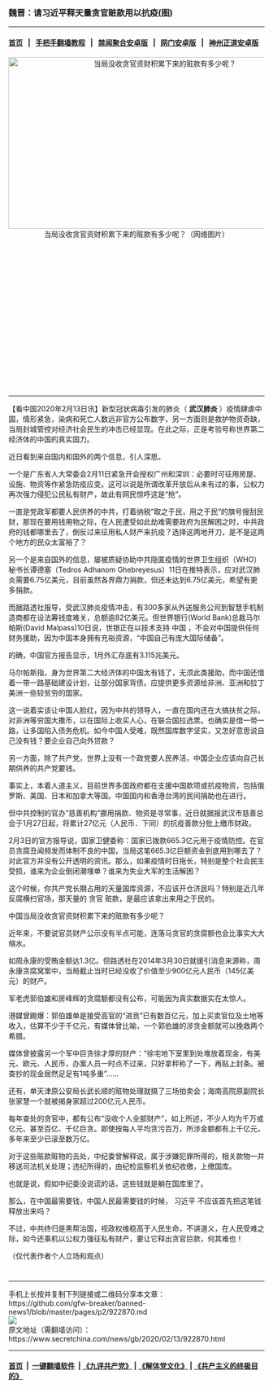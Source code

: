 ### 魏晋：请习近平释天量贪官赃款用以抗疫(图)
------------------------

#### [首页](https://github.com/gfw-breaker/banned-news1/blob/master/README.md) &nbsp;&nbsp;|&nbsp;&nbsp; [手把手翻墙教程](https://github.com/gfw-breaker/guides/wiki) &nbsp;&nbsp;|&nbsp;&nbsp; [禁闻聚合安卓版](https://github.com/gfw-breaker/bn-android) &nbsp;&nbsp;|&nbsp;&nbsp; [网门安卓版](https://github.com/oGate2/oGate) &nbsp;&nbsp;|&nbsp;&nbsp; [神州正道安卓版](https://github.com/SzzdOgate/update) 



<div class="article_right" style="fone-color:#000">
 <p style="text-align:center">
  <img alt="当局没收贪官资财积累下来的赃款有多少呢？" src="https://img2.secretchina.com/pic/2018/11-23/p2310201a553627032-ss.jpg" style="height:337px; width:600px"/>
  <br>
   当局没收贪官资财积累下来的赃款有多少呢？（网络图片）
   <span id="hideid" name="hideid" style="color:red;display:none;">
    <span href="https://www.secretchina.com">
    </span>
   </span>
  </br>
 </p>
 <div id="txt-mid1-t21-2017">
  <ins class="adsbygoogle" data-ad-client="ca-pub-1276641434651360" data-ad-slot="2451032099" style="display:inline-block;width:336px;height:280px">
  </ins>
  

---


  </div>
 </div>
 <p>
  【看中国2020年2月13日讯】新型冠状病毒引发的肺炎（
  <strong>
   <span href="https://www.secretchina.com/news/gb/tag/武汉肺炎" target="_blank">
    武汉肺炎
   </span>
  </strong>
  ）疫情肆虐中国，情形紧急，染病和死亡人数远非官方公布数字，另一方面则是救护物资奇缺，当局封城管控对经济社会民生的冲击已经显现。在此之际，正是考验号称世界第二经济体的中国的真实国力。
  <span id="hideid" name="hideid" style="color:red;display:none;">
   <span href="https://www.secretchina.com">
   </span>
  </span>
 </p>
 <p>
  近日看到来自国内和国外的两个信息，引人深思。
 </p>
 <p>
  一个是广东省人大常委会2月11日紧急开会授权广州和深圳：必要时可征用房屋、设施、物资等作紧急防疫应变。这可以说是所谓改革开放后从未有过的事，公权力再次强力侵犯公民私有财产，故此有网民惊呼这是“抢”。
 </p>
 <p>
  一直是党政军都要人民供养的中共，打着纳税“取之于民，用之于民”的旗号搜刮民财，那现在要用钱用物之际，在人民遭受如此劫难需要政府为民解困之时，中共政府的钱都哪里去了，倒反过来征用私人财产来抗疫？选择这两地开刀，是不是这两个地方的民众太富裕了？
 </p>
 <p>
  另一个是来自国外的信息，屡被质疑协助中共隐匿疫情的世界卫生组织（WHO）秘书长谭德塞（Tedros Adhanom Ghebreyesus）11日在推特表示，应对武汉肺炎需要6.75亿美元，目前虽然各界鼎力捐款，但还未达到6.75亿美元，希望有更多捐款。
 </p>
 <p>
  而据路透社报导，受武汉肺炎疫情冲击，有300多家从外送服务公司到智慧手机制造商都在设法筹钱度难关，总额逾82亿美元。但世界银行(World Bank)总裁马尔帕斯(David Malpass)10日说，世银正在以技术支持
  <span href="https://www.secretchina.com" target="_blank">
   中国
  </span>
  ，不会对中国提供任何财务援助，因为中国本身拥有充裕资源，“中国自己有庞大国际储备”。
 </p>
 <p>
  的确，中国官方报告显示，1月外汇存底有3.115兆美元。
 </p>
 <p>
  马尔帕斯指，身为世界第二大经济体的中国太有钱了，无须此类援助，而中国还借着一带一路基础建设计划，让部分国家背债。应提供更多资源给非洲、亚洲和拉丁美洲一些较贫穷的国家。
 </p>
 <p>
  这一说着实该让中国人脸红，因为中共的领导人，一直在国内还在大搞扶贫之际，对非洲等穷国大撒币，以在国际上收买人心，在联合国拉选票。也确实是借一带一路，让多国陷入债务危机。如今中国人受难，既然国库数字坚实，又怎好意思说自己没有钱？要企业自己向外贷款？
 </p>
 <p>
  另一方面，除了共产党，世界上没有一个政党要人民养活，中国企业应该向自己长期供养的共产党要钱。
 </p>
 <p>
  事实上，本着人道主义，目前世界多国政府都在支援中国款项或抗疫物资，包括俄罗斯、美国、日本和加拿大等国。中国国内和香港台湾的民间捐助也在进行。
 </p>
 <p>
  但中共控制的官办“慈善机构”挪用捐款、物资是寻常事，近日就据报武汉市慈善总会于1月27日起，将累计27亿元（人民币．下同）的抗疫善款分批上缴市财政。
 </p>
 <p>
  2月3日的官方报导说，国家卫健委称：国家已拨款665.3亿元用于疫情防控。在官员贪腐丑闻频发而体制不良的中国，当局这笔665.3亿巨额资金到底用到哪去了？对此官方并没有公开透明的资讯。那么，如果疫情时日拖长，特别是整个社会民生受损，谁来为企业倒闭潮埋单？谁来为失业大军的生活解困？
 </p>
 <p>
  这个时候，你共产党长期占用的天量国库资源，不应该开仓济民吗？特别是近几年反腐横扫官场，那天量的
  <span href="https://www.secretchina.com/news/gb/tag/贪官" target="_blank">
   贪官
  </span>
  赃款，是最应该拿出来用之于民的。
 </p>
 <center>
  <div style="max-width: 632px;height:180px; display: none; text-align: center; margin: 0 auto; overflow: hidden;overflow-x: hidden;">
   <div id="taboola-midarticle-thumbnails" style="max-width: 632px;height:180px;overflow: hidden;overflow-x: hidden;">
   </div>
  </div>
  <div>
   <ins class="adsbygoogle" data-ad-client="ca-pub-1276641434651360" data-ad-format="fluid" data-ad-layout="in-article" data-ad-slot="5164544770" style="display:block; text-align:center;">
   </ins>
  </div>
 </center>
 <p>
  中国当局没收贪官资财积累下来的赃款有多少呢？
 </p>
 <p>
  近年来，不要说官员财产公示没有半点可能，连落马贪官的贪腐额也会比事实大大缩水。
 </p>
 <p>
  如周永康的受贿金额达1.3亿。但路透社在2014年3月30日就援引消息来源称，周永康贪腐窝案中，当局截止当时已经没收了价值至少900亿元人民币（145亿美元）的财产。
 </p>
 <p>
  军老虎郭伯雄和房峰辉的贪腐额都没有公布，可能因为真实数据实在太惊人。
 </p>
 <p>
  港媒曾踢爆：郭伯雄单是接受高官的“进贡”已有数百亿元，加上买卖官位及土地等收入，估算不少于千亿元，有媒体曾比喻，一个郭伯雄的涉贪金额就可以挽救两个希腊。
 </p>
 <center>
  <ins class="adsbygoogle" data-ad-client="ca-pub-1276641434651360" data-ad-format="fluid" data-ad-layout="in-article" data-ad-slot="3646767294" style="display:block; text-align:center;">
  </ins>
 </center>
 <p>
  媒体曾披露另一个军中巨贪徐才厚的财产：“徐宅地下室里到处堆放着现金，有美元、欧元、人民币，办案人员一时点不过来，只好拿秤称了一下，再贴上封条。被查抄的现金居然足足有1吨多重”……
 </p>
 <p>
  还有，单天津原公安局长武长顺的赃物处理就搞了三场拍卖会；海南高院原副院长张家慧一个就被揭身家超过200亿元人民币。
 </p>
 <p>
  每年查处的贪官中，都有公布“没收个人全部财产”，如上所述，不少人均为千万或亿元、甚至百亿、千亿巨贪。即使按每人平均贪污百万，所涉金额都有上千亿元，多年来至少已滚至数万亿。
 </p>
 <p>
  对于这些赃款赃物的去处，中纪委曾解释说，属于涉嫌犯罪所得的，相关款物一并移送司法机关处理；违纪所得的，由纪检监察机关依纪收缴，上缴国库。
 </p>
 <p>
  也就是说，假如中纪委没说谎的话，这些钱就是躺在国库里了。
 </p>
 <p>
  那么，在中国最需要钱，中国人民最需要钱的时候，
  <span href="https://www.secretchina.com/news/gb/tag/习近平" target="_blank">
   习近平
  </span>
  不应该首先把这笔钱释放出来吗？
 </p>
 <p>
  不过，中共终归是黑帮治国，视政权维稳高于人民生命，不讲道义，在人民受难之际，如今还乘机以公权力强征私有财产，要让它释出贪官巨款，何其难也！
 </p>
 <p>
 </p>
 <p>
  （仅代表作者个人立场和观点）
  <center>
   <div>
    <div id="txt-mid2-t22-2017" style="display: block;  max-height: 351px;  overflow: hidden;">
     <div id="SC-21xxx">
     </div>
     <ins class="adsbygoogle" data-ad-client="ca-pub-1276641434651360" data-ad-format="auto" data-ad-slot="4301710469" data-full-width-responsive="true" style="display:block">
     </ins>
    </div>
   </div>
  </center>
  <div style="padding-top:12px;">
  </div>
 </p>
</div>

<hr/>
手机上长按并复制下列链接或二维码分享本文章：<br/>
https://github.com/gfw-breaker/banned-news1/blob/master/pages/p2/922870.md <br/>
<a href='https://github.com/gfw-breaker/banned-news1/blob/master/pages/p2/922870.md'><img src='https://github.com/gfw-breaker/banned-news1/blob/master/pages/p2/922870.md.png'/></a> <br/>
原文地址（需翻墙访问）：https://www.secretchina.com/news/gb/2020/02/13/922870.html


------------------------
#### [首页](https://github.com/gfw-breaker/banned-news1/blob/master/README.md) &nbsp;|&nbsp; [一键翻墙软件](https://github.com/gfw-breaker/nogfw/blob/master/README.md) &nbsp;| [《九评共产党》](https://github.com/gfw-breaker/9ping.md/blob/master/README.md#九评之一评共产党是什么) | [《解体党文化》](https://github.com/gfw-breaker/jtdwh.md/blob/master/README.md) | [《共产主义的终极目的》](https://github.com/gfw-breaker/gczydzjmd.md/blob/master/README.md)


<img src='http://gfw-breaker.win/banned-news/pages/p2/922870.md' width='0px' height='0px'/>